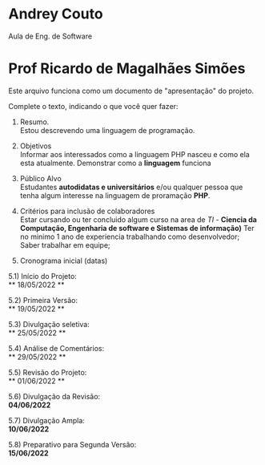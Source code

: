 # Andrey Couto
Aula de Eng. de Software

# Prof Ricardo de Magalhães Simões

Este arquivo funciona como um documento de "apresentação" do projeto.

Complete o texto, indicando o que você quer fazer:

1) Resumo. <br>
  Estou descrevendo uma linguagem de programação.

2) Objetivos <br>
  Informar aos interessados como a linguagem PHP nasceu e como ela esta atualmente.
  Demonstrar como a **linguagem** funciona
  
3) Público Alvo <br>
   Estudantes **autodidatas e universitários** e/ou qualquer pessoa que tenha algum interesse na linguagem de proramação **PHP**.
  
4) Critérios para inclusão de colaboradores <br>
    Estar cursando ou ter concluido algum curso na area de *TI* - **Ciencia da Computação, Engenharia de software e Sistemas de informação)**
    Ter no minimo 1 ano de experiencia trabalhando como desenvolvedor;
    Saber trabalhar em equipe;
    

5) Cronograma inicial (datas)

5.1) Início do Projeto: <br> 
   **   18/05/2022  **
      
5.2) Primeira Versão: <br> 
  **    19/05/2022  **
      
5.3) Divulgação seletiva: <br> 
     ** 25/05/2022  **
      
5.4) Análise de Comentários: <br> 
     ** 29/05/2022  **
      
5.5) Revisão do Projeto: <br> 
     ** 01/06/2022  **
      
5.6) Divulgação da Revisão: <br> 
      **04/06/2022**  
      
5.7) Divulgação Ampla: <br> 
      **10/06/2022**  
      
5.8) Preparativo para Segunda Versão: <br>
      **15/06/2022**
      
